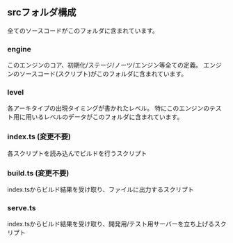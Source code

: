 ## srcフォルダ構成
全てのソースコードがこのフォルダに含まれています。

### engine
このエンジンのコア、初期化/ステージ/ノーツ/エンジン等全ての定義。
エンジンのソースコード(スクリプト)がこのフォルダに含まれています。

### level
各アーキタイプの出現タイミングが書かれたレベル。
特にこのエンジンのテスト用に用いるレベルのデータがこのフォルダに含まれています。

### index.ts (変更不要)
各スクリプトを読み込んでビルドを行うスクリプト

### build.ts (変更不要)
index.tsからビルド結果を受け取り、ファイルに出力するスクリプト

### serve.ts
index.tsからビルド結果を受け取り、開発用/テスト用サーバーを立ち上げるスクリプト